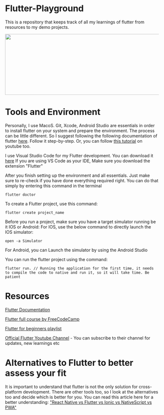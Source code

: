 # Flutter-Playground
This is a repository that keeps track of all my learnings of flutter from resources to my demo projects.
<p align="center">
  <img width="600" height="200" src="https://user-images.githubusercontent.com/108233235/215276175-314260cd-c3e8-44cf-9538-d56781ca7a9e.png">
</p>

# Tools and Environment
Personally, I use MacoS. Git, Xcode, Android Studio are essentials in order to install flutter on your system and prepare the environment. 
The process can be little different. So I suggest following the following documentation of flutter [here](https://docs.flutter.dev/get-started/install/macos). Follow it step-by-step.
Or, you can follow [this tutorial](https://youtu.be/JJwBoRMY08U) on youtube too. 

I use Visual Studio Code for my Flutter development. You can download it [here](https://code.visualstudio.com/download)
If you are using VS Code as your IDE, Make sure you download the extension "Flutter"


After you finish setting up the environment and all essentials. Just make sure to re-check if you have done everything required right. 
You can do that simply by entering this command in the terminal
```
flutter doctor
```

To create a Flutter project, use this command:
```
flutter create project_name
```

Before you run a project, make sure you have a target simulator running be it IOS or Android:
For IOS, use the below command to directly launch the IOS simulator:
```
open -a Simulator
```

For Android, you can Launch the simulator by using the Android Studio

You can run the flutter project using the command:
```
flutter run. // Running the application for the first time, it needs to compile the code to native and run it, so it will take time. Be patient 
```


# Resources
[Flutter Documentation](https://docs.flutter.dev/get-started/install)

[Flutter full course by FreeCodeCamp](https://youtu.be/VPvVD8t02U8)

[Flutter for beginners playlist](https://www.youtube.com/playlist?list=PL4cUxeGkcC9jLYyp2Aoh6hcWuxFDX6PBJ)

[Official Flutter Youtube Channel](https://www.youtube.com/@flutterdev) -  You can subscribe to their channel for updates, new learnings etc


# Alternatives to Flutter to better assess your fit
It is important to understand that flutter is not the only solution for cross-platform development. There are other tools too, so I look at the alternatives too and decide which is better for you. 
You can read this article here for a better understanding: ["React Native vs Flutter vs Ionic vs NativeScript vs PWA"](https://academind.com/tutorials/react-native-vs-flutter-vs-ionic-vs-nativescript-vs-pwa)
